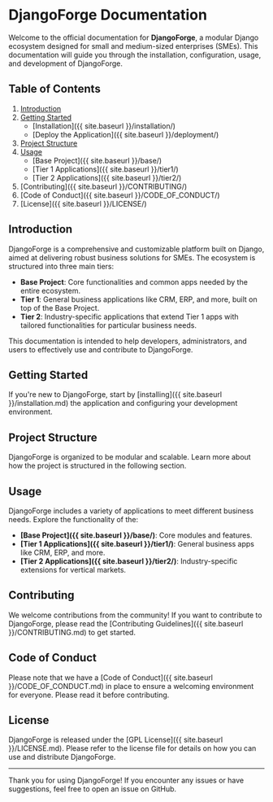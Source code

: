 # DjangoForge Documentation

Welcome to the official documentation for **DjangoForge**, a modular Django ecosystem designed for small and medium-sized enterprises (SMEs). This documentation will guide you through the installation, configuration, usage, and development of DjangoForge.


## Table of Contents

1. [Introduction](#introduction)
2. [Getting Started](#getting-started)
   - [Installation]({{ site.baseurl }}/installation/)
   - [Deploy the Application]({{ site.baseurl }}/deployment/)
3. [Project Structure](#project-structure)
4. [Usage](#usage)
   - [Base Project]({{ site.baseurl }}/base/)
   - [Tier 1 Applications]({{ site.baseurl }}/tier1/)
   - [Tier 2 Applications]({{ site.baseurl }}/tier2/)
6. [Contributing]({{ site.baseurl }}/CONTRIBUTING/)
7. [Code of Conduct]({{ site.baseurl }}/CODE_OF_CONDUCT/)
8. [License]({{ site.baseurl }}/LICENSE/)


## Introduction

DjangoForge is a comprehensive and customizable platform built on Django, aimed at delivering robust business solutions for SMEs. The ecosystem is structured into three main tiers:

- **Base Project**: Core functionalities and common apps needed by the entire ecosystem.
- **Tier 1**: General business applications like CRM, ERP, and more, built on top of the Base Project.
- **Tier 2**: Industry-specific applications that extend Tier 1 apps with tailored functionalities for particular business needs.

This documentation is intended to help developers, administrators, and users to effectively use and contribute to DjangoForge.

## Getting Started

If you're new to DjangoForge, start by [installing]({{ site.baseurl }}/installation.md) the application and configuring your development environment.

## Project Structure

DjangoForge is organized to be modular and scalable. Learn more about how the project is structured in the following section.

## Usage

DjangoForge includes a variety of applications to meet different business needs. Explore the functionality of the:

- **[Base Project]({{ site.baseurl }}/base/)**: Core modules and features.
- **[Tier 1 Applications]({{ site.baseurl }}/tier1/)**: General business apps like CRM, ERP, and more.
- **[Tier 2 Applications]({{ site.baseurl }}/tier2/)**: Industry-specific extensions for vertical markets.


## Contributing

We welcome contributions from the community! If you want to contribute to DjangoForge, please read the [Contributing Guidelines]({{ site.baseurl }}/CONTRIBUTING.md) to get started.

## Code of Conduct

Please note that we have a [Code of Conduct]({{ site.baseurl }}/CODE_OF_CONDUCT.md) in place to ensure a welcoming environment for everyone. Please read it before contributing.

## License

DjangoForge is released under the [GPL License]({{ site.baseurl }}/LICENSE.md). Please refer to the license file for details on how you can use and distribute DjangoForge.


---

Thank you for using DjangoForge! If you encounter any issues or have suggestions, feel free to open an issue on GitHub.